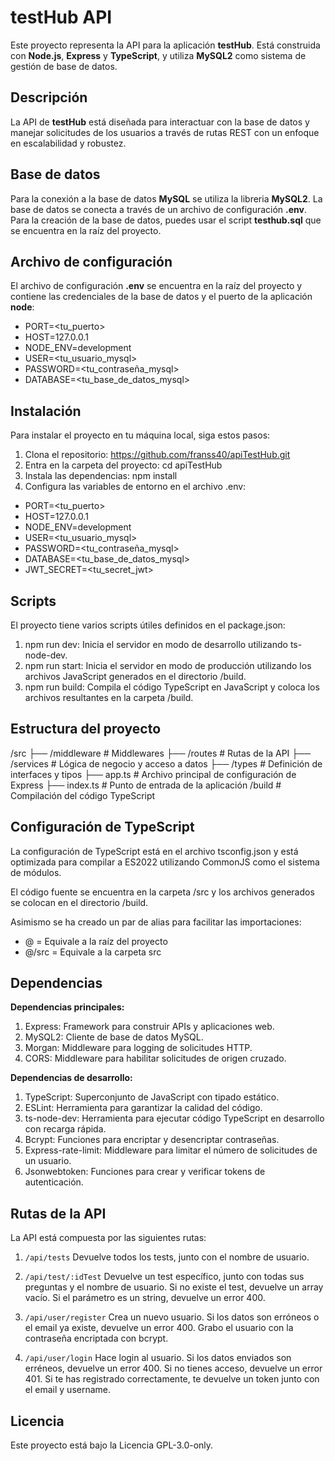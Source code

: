 # testHub API

Este proyecto representa la API para la aplicación **testHub**. Está construida con **Node.js**, **Express** y **TypeScript**, y utiliza **MySQL2** como sistema de gestión de base de datos. 

## Descripción

La API de **testHub** está diseñada para interactuar con la base de datos y manejar solicitudes de los usuarios a través de rutas REST con un enfoque en escalabilidad y robustez.

## Base de datos

Para la conexión a la base de datos **MySQL** se utiliza la libreria **MySQL2**. La base de datos se conecta a través de un archivo de configuración **.env**. Para la creación de la base de datos, puedes usar el script **testhub.sql** que se encuentra en la raíz del proyecto.

## Archivo de configuración

El archivo de configuración **.env** se encuentra en la raíz del proyecto y contiene las credenciales de la base de datos y el puerto de la aplicación **node**:

- PORT=<tu_puerto>
- HOST=127.0.0.1
- NODE_ENV=development
- USER=<tu_usuario_mysql>
- PASSWORD=<tu_contraseña_mysql>
- DATABASE=<tu_base_de_datos_mysql>

## Instalación

Para instalar el proyecto en tu máquina local, siga estos pasos:

1. Clona el repositorio:
  https://github.com/franss40/apiTestHub.git
2. Entra en la carpeta del proyecto:
  cd apiTestHub
3. Instala las dependencias:
  npm install
4. Configura las variables de entorno en el archivo .env:  
  - PORT=<tu_puerto>
  - HOST=127.0.0.1
  - NODE_ENV=development
  - USER=<tu_usuario_mysql>
  - PASSWORD=<tu_contraseña_mysql>
  - DATABASE=<tu_base_de_datos_mysql>
  - JWT_SECRET=<tu_secret_jwt>

## Scripts

El proyecto tiene varios scripts útiles definidos en el package.json:

1. npm run dev: 
  Inicia el servidor en modo de desarrollo utilizando ts-node-dev.
2. npm run start: 
  Inicia el servidor en modo de producción utilizando los archivos JavaScript generados en el directorio /build.
3. npm run build: 
  Compila el código TypeScript en JavaScript y coloca los archivos resultantes en la carpeta /build.

## Estructura del proyecto

/src
  ├── /middleware      # Middlewares
  ├── /routes          # Rutas de la API
  ├── /services        # Lógica de negocio y acceso a datos
  ├── /types           # Definición de interfaces y tipos
  ├── app.ts           # Archivo principal de configuración de Express
  ├── index.ts         # Punto de entrada de la aplicación
/build                 # Compilación del código TypeScript

## Configuración de TypeScript

La configuración de TypeScript está en el archivo tsconfig.json y está optimizada para compilar a ES2022 utilizando CommonJS como el sistema de módulos.

El código fuente se encuentra en la carpeta /src y los archivos generados se colocan en el directorio /build.

Asimismo se ha creado un par de alias para facilitar las importaciones:
- @ = Equivale a la raíz del proyecto
- @/src = Equivale a la carpeta src

## Dependencias

**Dependencias principales:**
1. Express: Framework para construir APIs y aplicaciones web.
2. MySQL2: Cliente de base de datos MySQL.
3. Morgan: Middleware para logging de solicitudes HTTP.
4. CORS: Middleware para habilitar solicitudes de origen cruzado.

**Dependencias de desarrollo:**
1. TypeScript: Superconjunto de JavaScript con tipado estático.
2. ESLint: Herramienta para garantizar la calidad del código.
3. ts-node-dev: Herramienta para ejecutar código TypeScript en desarrollo con recarga rápida.
4. Bcrypt: Funciones para encriptar y desencriptar contraseñas.
5. Express-rate-limit: Middleware para limitar el número de solicitudes de un usuario.
6. Jsonwebtoken: Funciones para crear y verificar tokens de autenticación.

## Rutas de la API

La API está compuesta por las siguientes rutas:

1. `/api/tests`
    Devuelve todos los tests, junto con el nombre de usuario.

2. `/api/test/:idTest`
    Devuelve un test específico, junto con todas sus preguntas y el nombre de usuario.
    Si no existe el test, devuelve un array vacío.
    Si el parámetro es un string, devuelve un error 400.

3. `/api/user/register`
    Crea un nuevo usuario.
    Si los datos son erróneos o el email ya existe, devuelve un error 400.
    Grabo el usuario con la contraseña encriptada con bcrypt.

4. `/api/user/login`
    Hace login al usuario.
    Si los datos enviados son erréneos, devuelve un error 400.
    Si no tienes acceso, devuelve un error 401.
    Si te has registrado correctamente, te devuelve un token junto con el email y username.

## Licencia

Este proyecto está bajo la Licencia GPL-3.0-only.